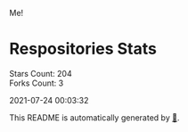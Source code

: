 Me!

# Respositories Stats
Stars Count: 204  
Forks Count: 3

2021-07-24 00:03:32  

This README is automatically generated by [🐰](https://github.com/rnitta/rnitta).
